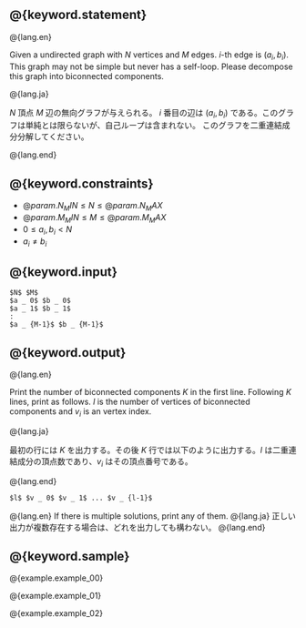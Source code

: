 ## @{keyword.statement}

@{lang.en}

Given a undirected graph with $N$ vertices and $M$ edges. $i$-th edge is $(a _ i, b _ i)$. This graph may not be simple but never has a self-loop.
Please decompose this graph into biconnected components.

@{lang.ja}

$N$ 頂点 $M$ 辺の無向グラフが与えられる。 $i$ 番目の辺は $(a _ i, b _ i)$ である。このグラフは単純とは限らないが、自己ループは含まれない。
このグラフを二重連結成分分解してください。

@{lang.end}


## @{keyword.constraints}

- $@{param.N_MIN} \leq N \leq @{param.N_MAX}$
- $@{param.M_MIN} \leq M \leq @{param.M_MAX}$
- $0 \leq a _ i, b _ i \lt N$
- $a _ i \neq b _ i$

## @{keyword.input}

~~~
$N$ $M$
$a _ 0$ $b _ 0$
$a _ 1$ $b _ 1$
:
$a _ {M-1}$ $b _ {M-1}$
~~~

## @{keyword.output}

@{lang.en}

Print the number of biconnected components $K$ in the first line.
Following $K$ lines, print as follows. $l$ is the number of vertices of biconnected components and $v _ i$ is an vertex index.

@{lang.ja}

最初の行には $K$ を出力する。その後 $K$ 行では以下のように出力する。$l$ は二重連結成分の頂点数であり、$v _ i$ はその頂点番号である。

@{lang.end}

~~~
$l$ $v _ 0$ $v _ 1$ ... $v _ {l-1}$
~~~

@{lang.en}
If there is multiple solutions, print any of them.
@{lang.ja}
正しい出力が複数存在する場合は、どれを出力しても構わない。
@{lang.end}

## @{keyword.sample}

@{example.example_00}

@{example.example_01}

@{example.example_02}
